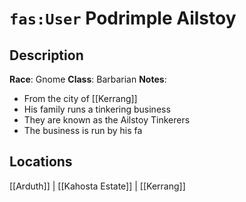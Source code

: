 # `fas:User` Podrimple Ailstoy

## Description
**Race**: Gnome
**Class**: Barbarian
**Notes**: 
- From the city of [[Kerrang]]
- His family runs a tinkering business
- They are known as the Ailstoy Tinkerers
- The business is run by his fa
## Locations
[[Arduth]] | [[Kahosta Estate]] | [[Kerrang]]